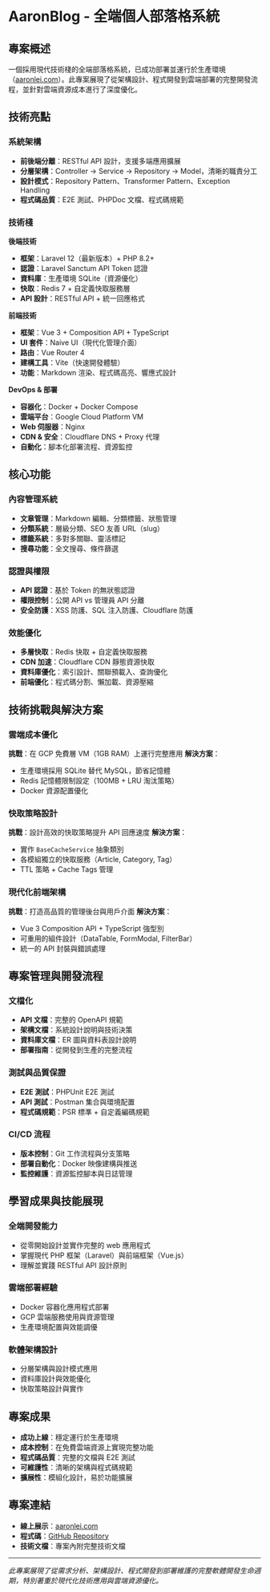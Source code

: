 # AaronBlog - 全端個人部落格系統

## 專案概述

一個採用現代技術棧的全端部落格系統，已成功部署並運行於生產環境（[aaronlei.com](https://aaronlei.com/)）。此專案展現了從架構設計、程式開發到雲端部署的完整開發流程，並針對雲端資源成本進行了深度優化。

## 技術亮點

### 系統架構
- **前後端分離**：RESTful API 設計，支援多端應用擴展
- **分層架構**：Controller → Service → Repository → Model，清晰的職責分工
- **設計模式**：Repository Pattern、Transformer Pattern、Exception Handling
- **程式碼品質**：E2E 測試、PHPDoc 文檔、程式碼規範

### 技術棧

**後端技術**
- **框架**：Laravel 12（最新版本）+ PHP 8.2+
- **認證**：Laravel Sanctum API Token 認證
- **資料庫**：生產環境 SQLite（資源優化）
- **快取**：Redis 7 + 自定義快取服務層
- **API 設計**：RESTful API + 統一回應格式

**前端技術**
- **框架**：Vue 3 + Composition API + TypeScript
- **UI 套件**：Naive UI（現代化管理介面）
- **路由**：Vue Router 4
- **建構工具**：Vite（快速開發體驗）
- **功能**：Markdown 渲染、程式碼高亮、響應式設計

**DevOps & 部署**
- **容器化**：Docker + Docker Compose
- **雲端平台**：Google Cloud Platform VM
- **Web 伺服器**：Nginx
- **CDN & 安全**：Cloudflare DNS + Proxy 代理
- **自動化**：腳本化部署流程、資源監控

## 核心功能

### 內容管理系統
- **文章管理**：Markdown 編輯、分類標籤、狀態管理
- **分類系統**：層級分類、SEO 友善 URL（slug）
- **標籤系統**：多對多關聯、靈活標記
- **搜尋功能**：全文搜尋、條件篩選

### 認證與權限
- **API 認證**：基於 Token 的無狀態認證
- **權限控制**：公開 API vs 管理員 API 分離
- **安全防護**：XSS 防護、SQL 注入防護、Cloudflare 防護

### 效能優化
- **多層快取**：Redis 快取 + 自定義快取服務
- **CDN 加速**：Cloudflare CDN 靜態資源快取
- **資料庫優化**：索引設計、關聯預載入、查詢優化
- **前端優化**：程式碼分割、懶加載、資源壓縮

## 技術挑戰與解決方案

### 雲端成本優化
**挑戰**：在 GCP 免費層 VM（1GB RAM）上運行完整應用
**解決方案**：
- 生產環境採用 SQLite 替代 MySQL，節省記憶體
- Redis 記憶體限制設定（100MB + LRU 淘汰策略）
- Docker 資源配置優化

### 快取策略設計
**挑戰**：設計高效的快取策略提升 API 回應速度
**解決方案**：
- 實作 `BaseCacheService` 抽象類別
- 各模組獨立的快取服務（Article, Category, Tag）
- TTL 策略 + Cache Tags 管理

### 現代化前端架構
**挑戰**：打造高品質的管理後台與用戶介面
**解決方案**：
- Vue 3 Composition API + TypeScript 強型別
- 可重用的組件設計（DataTable, FormModal, FilterBar）
- 統一的 API 封裝與錯誤處理

## 專案管理與開發流程

### 文檔化
- **API 文檔**：完整的 OpenAPI 規範
- **架構文檔**：系統設計說明與技術決策
- **資料庫文檔**：ER 圖與資料表設計說明
- **部署指南**：從開發到生產的完整流程

### 測試與品質保證
- **E2E 測試**：PHPUnit E2E 測試
- **API 測試**：Postman 集合與環境配置
- **程式碼規範**：PSR 標準 + 自定義編碼規範

### CI/CD 流程
- **版本控制**：Git 工作流程與分支策略
- **部署自動化**：Docker 映像建構與推送
- **監控維護**：資源監控腳本與日誌管理

## 學習成果與技能展現

### 全端開發能力
- 從零開始設計並實作完整的 web 應用程式
- 掌握現代 PHP 框架（Laravel）與前端框架（Vue.js）
- 理解並實踐 RESTful API 設計原則

### 雲端部署經驗
- Docker 容器化應用程式部署
- GCP 雲端服務使用與資源管理
- 生產環境配置與效能調優

### 軟體架構設計
- 分層架構與設計模式應用
- 資料庫設計與效能優化
- 快取策略設計與實作

## 專案成果

- **成功上線**：穩定運行於生產環境
- **成本控制**：在免費雲端資源上實現完整功能
- **程式碼品質**：完整的文檔與 E2E 測試
- **可維護性**：清晰的架構與程式碼規範
- **擴展性**：模組化設計，易於功能擴展

## 專案連結

- **線上展示**：[aaronlei.com](https://aaronlei.com/)
- **程式碼**：[GitHub Repository](https://github.com/shianglin/aaronblog)
- **技術文檔**：專案內附完整技術文檔

---

*此專案展現了從需求分析、架構設計、程式開發到部署維護的完整軟體開發生命週期，特別著重於現代化技術應用與雲端資源優化。* 